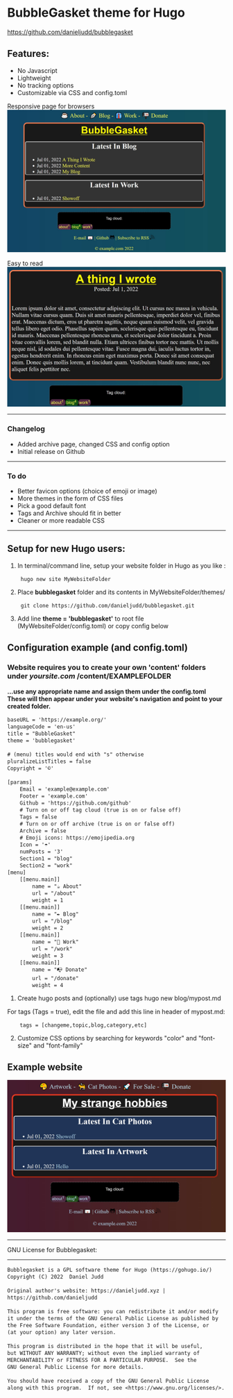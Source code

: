 # BubbleGasket theme for Hugo

https://github.com/danieljudd/bubblegasket

## Features:
- No Javascript
- Lightweight
- No tracking options
- Customizable via CSS and config.toml

Responsive page for browsers
![/images/preview1.jpg](/images/preview1.jpg)

Easy to read
![/images/preview2.jpg](/images/preview2.jpg)

---
### Changelog

* Added archive page, changed CSS and config option
* Initial release on Github

---
### To do
- Better favicon options (choice of emoji or image)
- More themes in the form of CSS files
- Pick a good default font
- Tags and Archive should fit in better
- Cleaner or more readable CSS

---

## Setup for new Hugo users:

1. In terminal/command line, setup your website folder in Hugo as you like :

		hugo new site MyWebsiteFolder
	
2. Place **bubblegasket** folder and its contents in MyWebsiteFolder/themes/

		git clone https://github.com/danieljudd/bubblegasket.git

3. Add line **theme = 'bubblegasket'** to root file (MyWebsiteFolder/config.toml) or copy config below

## Configuration example (and config.toml)
### Website requires you to create your own 'content' folders under *yoursite.com* /content/EXAMPLEFOLDER
**...use any appropriate name and assign them under the config.toml**
**These will then appear under your website's navigation and point to your created folder.**

	baseURL = 'https://example.org/'
	languageCode = 'en-us'
	title = "BubbleGasket"
	theme = 'bubblegasket'

	# (menu) titles would end with "s" otherwise
	pluralizeListTitles = false
	Copyright = '©'

	[params]
		Email = 'example@example.com'
		Footer = 'example.com'
		Github = 'https://github.com/github'
		# Turn on or off tag cloud (true is on or false off)
		Tags = false
		# Turn on or off archive (true is on or false off)
		Archive = false
		# Emoji icons: https://emojipedia.org
		Icon = '☂️'
		numPosts = '3'
		Section1 = "blog"
		Section2 = "work"
	[menu]
		[[menu.main]]
			name = "☕ About"
			url = "/about"
			weight = 1
		[[menu.main]]
			name = "✒️ Blog"
			url = "/blog"
			weight = 2
		[[menu.main]]
			name = "👔 Work"
			url = "/work"
			weight = 3
		[[menu.main]]
			name = "📭 Donate"
			url = "/donate"
			weight = 4
		

1. Create hugo posts and (optionally) use tags
		hugo new blog/mypost.md
		
For tags (Tags = true), edit the file and add this line in header of mypost.md:

		tags = [changeme,topic,blog,category,etc]

2. Customize CSS options by searching for keywords "color" and "font-size" and "font-family"

## Example website
![/images/preview3.jpg](/images/preview3.jpg)

---

GNU License for Bubblegasket:

---

    Bubblegasket is a GPL software theme for Hugo (https://gohugo.io/)
    Copyright (C) 2022  Daniel Judd
	
	Original author's website: https://danieljudd.xyz | https://github.com/danieljudd

    This program is free software: you can redistribute it and/or modify
    it under the terms of the GNU General Public License as published by
    the Free Software Foundation, either version 3 of the License, or
    (at your option) any later version.

    This program is distributed in the hope that it will be useful,
    but WITHOUT ANY WARRANTY; without even the implied warranty of
    MERCHANTABILITY or FITNESS FOR A PARTICULAR PURPOSE.  See the
    GNU General Public License for more details.

    You should have received a copy of the GNU General Public License
    along with this program.  If not, see <https://www.gnu.org/licenses/>.